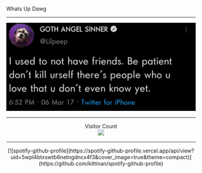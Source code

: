 Whats Up Dawg 

---------------------------------------------------------------------------------------------------------------------------------------------------------------------------------

![Lil Peep](lilpeep.png)

---------------------------------------------------------------------------------------------------------------------------------------------------------------------------------
<p align="center">
  Visitor Count<br/>
  <img src="https://profile-counter.glitch.me/LudovicoSforza/count.svg" />
</p>

---------------------------------------------------------------------------------------------------------------------------------------------------------------------------------
<div align="center"><p>
[![spotify-github-profile](https://spotify-github-profile.vercel.app/api/view?uid=5wpl4btxswtb6netngdncx4f3&cover_image=true&theme=compact)](https://github.com/kittinan/spotify-github-profile)
<br>
</p>
</div>
<!--
**LudovicoSforza/LudovicoSforza** is a ✨ _special_ ✨ repository because its `README.md` (this file) appears on your GitHub profile.

Here are some ideas to get you started:

- 🔭 I’m currently working on ...
- 🌱 I’m currently learning ...
- 👯 I’m looking to collaborate on ...
- 🤔 I’m looking for help with ...
- 💬 Ask me about ...
- 📫 How to reach me: ...
- 😄 Pronouns: ...
- ⚡ Fun fact: ...
-->
